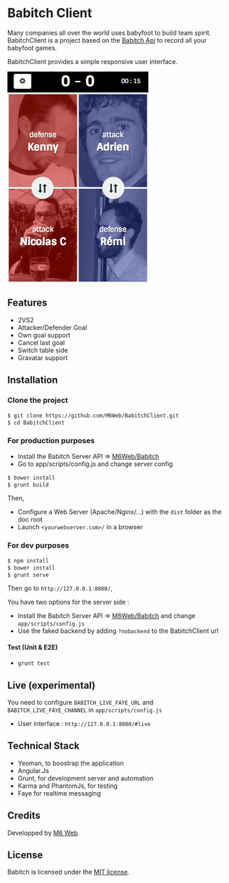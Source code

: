 # Babitch Client

Many companies all over the world uses babyfoot to build team spirit. BabitchClient is a project based on the [Babitch Api](https://github.com/M6Web/Babitch) to record all your babyfoot games.

BabitchClient provides a simple responsive user interface.

![Babitch Screenshot](screenshot.png)

## Features

* 2VS2
* Attacker/Defender Goal
* Own goal support
* Cancel last goal
* Switch table side
* Gravatar support

## Installation

### Clone the project

```
$ git clone https://github.com/M6Web/BabitchClient.git
$ cd BabitchClient
```

### For production purposes
* Install the Babitch Server API => [M6Web/Babitch](https://github.com/M6Web/Babitch)
* Go to app/scripts/config.js and change server config

```
$ bower install
$ grunt build
```

Then,

* Configure a Web Server (Apache/Nginx/...) with the `dist` folder as the doc root
* Launch `<yourwebserver.com>/` in a browser

### For dev purposes
```
$ npm install
$ bower install
$ grunt serve
```
Then go to `http://127.0.0.1:8080/`,

You have two options for the server side :

* Install the Babitch Server API => [M6Web/Babitch](https://github.com/M6Web/Babitch) and change `app/scripts/config.js`
* Use the faked backend by adding `?nobackend` to the BabitchClient url

#### Test (Unit & E2E)

* `grunt test`

## Live (experimental)

You need to configure `BABITCH_LIVE_FAYE_URL` and `BABITCH_LIVE_FAYE_CHANNEL` in `app/scripts/config.js`

* User interface : `http://127.0.0.1:8080/#live`

## Technical Stack

* Yeoman, to boostrap the application
* Angular.Js
* Grunt, for development server and automation
* Karma and PhantomJs, for testing
* Faye for realtime messaging

## Credits

Developped by [M6 Web](http://tech.m6web.fr/).

## License

Babitch is licensed under the [MIT license](LICENSE).

